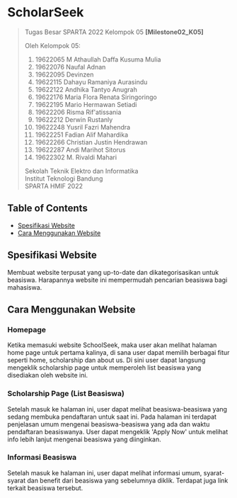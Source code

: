 # ScholarSeek

> Tugas Besar SPARTA 2022 Kelompok 05 **[Milestone02_K05]**
> 
> Oleh Kelompok 05:<br>
> 1. 19622065 M Athaullah Daffa Kusuma Mulia<br>
> 2. 19622076 Naufal Adnan<br>
> 3. 19622095 Devinzen<br>
> 4. 19622115 Dahayu Ramaniya Aurasindu<br>
> 5. 19622122 Andhika Tantyo Anugrah<br>
> 6. 19622176 Maria Flora Renata Siringoringo<br>
> 7. 19622195 Mario Hermawan Setiadi<br>
> 8. 19622206 Risma Rif'atissania<br>
> 9. 19622212 Derwin Rustanly<br>
> 10. 19622248 Yusril Fazri Mahendra<br>
> 11. 19622251 Fadian Alif Mahardika<br>
> 12. 19622266 Christian Justin Hendrawan<br>
> 13. 19622287 Andi Marihot Sitorus<br>
> 14. 19622302 M. Rivaldi Mahari<br>
> 
> Sekolah Teknik Elektro dan Informatika<br>
> Institut Teknologi Bandung<br>
> SPARTA HMIF 2022

## Table of Contents
* [Spesifikasi Website](#spesifikasi-website)
* [Cara Menggunakan Website](#cara-menggunakan-website)

## Spesifikasi Website
Membuat website terpusat yang up-to-date dan dikategorisasikan untuk beasiswa. Harapannya website ini mempermudah pencarian beasiswa bagi mahasiswa.

## Cara Menggunakan Website

### Homepage
Ketika memasuki website SchoolSeek, maka user akan melihat halaman home page untuk pertama kalinya, di sana user dapat memilih berbagai fitur seperti home, scholarship dan about us. Di sini user dapat langsung mengeklik scholarship page untuk memperoleh list beasiswa yang disediakan oleh website ini.

### Scholarship Page (List Beasiswa)
Setelah masuk ke halaman ini, user dapat melihat beasiswa-beasiswa yang sedang membuka pendaftaran untuk saat ini. Pada halaman ini terdapat penjelasan umum mengenai beasiswa-beasiswa yang ada dan waktu pendaftaran beasiswanya. User dapat mengeklik 'Apply Now' untuk melihat info lebih lanjut mengenai beasiswa yang diinginkan.

### Informasi Beasiswa
Setelah masuk ke halaman ini, user dapat melihat informasi umum, syarat-syarat dan benefit dari beasiswa yang sebelumnya diklik. Terdapat juga link terkait beasiswa tersebut.